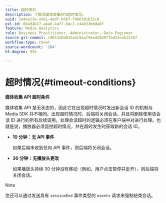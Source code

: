 ```yaml
---
title: 超时情况
description: 了解流媒体收集API超时情况。
uuid: 2a4ea13e-a561-4adf-b567-f980301b32c8
exl-id: 0b494b27-a4a6-4af7-84c1-c44b33b6da8f
feature: Media Analytics
role: Business Practitioner, Administrator, Data Engineer
source-git-commit: c96532bb032a4c9aaf9eed28d97fbd33ceb1516f
workflow-type: tm+mt
source-wordcount: '164'
ht-degree: 95%

---
```


# 超时情况{#timeout-conditions}

**媒体收集 API 超时条件**

媒体收集 API 是无状态的，因此它在出现超时情况时发出新会话 ID 的机制与 Media SDK 并不相同。出现超时情况时，后端将关闭会话，并且将删除使用该会话 ID 进行的所有后续调用。处理会话超时的逻辑必须在客户端中对进行处理。也就是说，播放器必须监控超时情况，并在超时发生时获取新的会话 ID。

* **10 分钟：无 API 事件**

   如果后端未收到任何 API 事件，则后端将关闭会话。
* **30 分钟：无播放头更改**

   如果播放头持续 30 分钟没有移动（例如，用户点击暂停并走开），则后端将关闭会话。

>[!NOTE]
>
>您还可以通过发送具有 `sessionEnd` 事件类型的 `events` 请求来强制结束会话。
